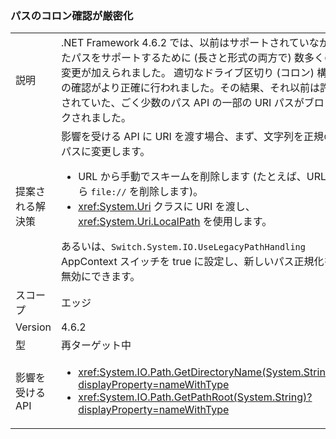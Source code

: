 ### <a name="path-colon-checks-are-stricter"></a>パスのコロン確認が厳密化

|   |   |
|---|---|
|説明|.NET Framework 4.6.2 では、以前はサポートされていなかったパスをサポートするために (長さと形式の両方で) 数多くの変更が加えられました。 適切なドライブ区切り (コロン) 構文の確認がより正確に行われました。その結果、それ以前は許容されていた、ごく少数のパス API の一部の URI パスがブロックされました。|
|提案される解決策|影響を受ける API に URI を渡す場合、まず、文字列を正規のパスに変更します。<ul><li>URL から手動でスキームを削除します (たとえば、URL から <code>file://</code> を削除します)。</li><li><xref:System.Uri> クラスに URI を渡し、<xref:System.Uri.LocalPath> を使用します。</li></ul>あるいは、<code>Switch.System.IO.UseLegacyPathHandling</code> AppContext スイッチを true に設定し、新しいパス正規化を無効にできます。|
|スコープ|エッジ|
|Version|4.6.2|
|型|再ターゲット中|
|影響を受ける API|<ul><li><xref:System.IO.Path.GetDirectoryName(System.String)?displayProperty=nameWithType></li><li><xref:System.IO.Path.GetPathRoot(System.String)?displayProperty=nameWithType></li></ul>|


